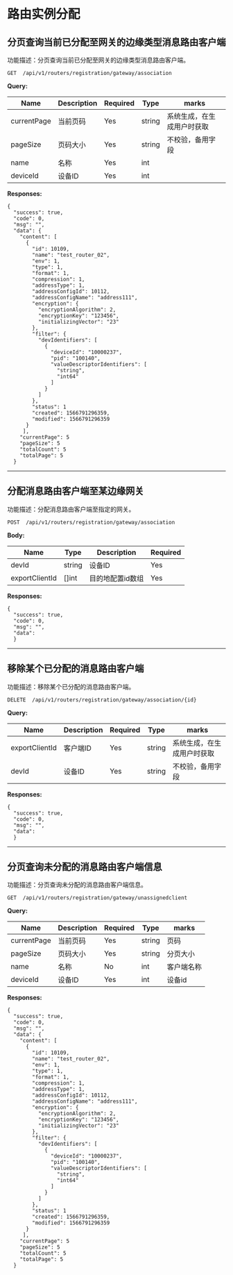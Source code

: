 # 路由实例分配

## 分页查询当前已分配至网关的边缘类型消息路由客户端

功能描述：分页查询当前已分配至网关的边缘类型消息路由客户端。

```
GET  /api/v1/routers/registration/gateway/association
```

**Query:**

| Name           | Description              | Required | Type   | marks                           |
| -------------- | ------------------------ | -------- | ------ | ------------------------------- |
| currentPage    | 当前页码                | Yes      | string | 系统生成，在生成用户时获取      |
| pageSize       | 页码大小                | Yes      | string | 不校验，备用字段                |
| name           | 名称                    | Yes      | int    |                              |
| deviceId       | 设备ID                  | Yes      | int    |                              |


**Responses:**

```
{
  "success": true,
  "code": 0,
  "msg": "",
  "data": {
    "content": [
      {
        "id": 10109,
        "name": "test_router_02",
        "env": 1,
        "type": 1,
        "format": 1,
        "compression": 1,
        "addressType": 1,
        "addressConfigId": 10112,
        "addressConfigName": "address111",
        "encryption": {
          "encryptionAlgorithm": 2,
          "encryptionKey": "123456",
          "initializingVector": "23"
        },
        "filter": {
          "devIdentifiers": [
            {
              "deviceId": "10000237",
              "pid": "100140",
              "valueDescriptorIdentifiers": [
                "string",
                "int64"
              ]
            }
          ]
        },
        "status": 1
        "created": 1566791296359,
        "modified": 1566791296359
      } 
     ],
    "currentPage": 5
    "pageSize": 5
    "totalCount": 5
    "totalPage": 5
  }
```

---


## 分配消息路由客户端至某边缘网关

功能描述：分配消息路由客户端至指定的网关。

```
POST  /api/v1/routers/registration/gateway/association
```

**Body:**

| Name           | Type  | Description      | Required |
| -------------- | ----- | ---------------- | -------- |
| devId          | string| 设备ID           | Yes      |
| exportClientId | []int | 目的地配置id数组  | Yes      |

**Responses:**

```
{
  "success": true,
  "code": 0,
  "msg": "",
  "data":
  }
```

---


## 移除某个已分配的消息路由客户端

功能描述：移除某个已分配的消息路由客户端。

```
DELETE  /api/v1/routers/registration/gateway/association/{id}
```

**Query:**

| Name           | Description              | Required | Type   | marks                           |
| -------------- | ------------------------ | -------- | ------ | ------------------------------- |
| exportClientId | 客户端ID                | Yes      | string | 系统生成，在生成用户时获取      |
| devId          | 设备ID                  | Yes      | string | 不校验，备用字段                |

**Responses:**

```
{
  "success": true,
  "code": 0,
  "msg": "",
  "data":
  }
```

---


## 分页查询未分配的消息路由客户端信息

功能描述：分页查询未分配的消息路由客户端信息。

```
GET  /api/v1/routers/registration/gateway/unassignedclient
```

**Query:**

| Name           | Description              | Required | Type   | marks                           |
| -------------- | ------------------------ | -------- | ------ | ------------------------------- |
| currentPage    | 当前页码                | Yes      | string | 页码      |
| pageSize       | 页码大小                | Yes      | string | 分页大小   |
| name           | 名称                    | No      | int    | 客户端名称 |
| deviceId       | 设备ID                  | Yes      | int    | 设备id |


**Responses:**

```
{
  "success": true,
  "code": 0,
  "msg": "",
  "data": {
    "content": [
      {
        "id": 10109,
        "name": "test_router_02",
        "env": 1,
        "type": 1,
        "format": 1,
        "compression": 1,
        "addressType": 1,
        "addressConfigId": 10112,
        "addressConfigName": "address111",
        "encryption": {
          "encryptionAlgorithm": 2,
          "encryptionKey": "123456",
          "initializingVector": "23"
        },
        "filter": {
          "devIdentifiers": [
            {
              "deviceId": "10000237",
              "pid": "100140",
              "valueDescriptorIdentifiers": [
                "string",
                "int64"
              ]
            }
          ]
        },
        "status": 1
        "created": 1566791296359,
        "modified": 1566791296359
      } 
     ],
    "currentPage": 5
    "pageSize": 5
    "totalCount": 5
    "totalPage": 5
  }
```
